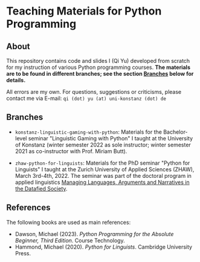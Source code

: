 # Teaching Materials for Python Programming

## About
This repository contains code and slides I (Qi Yu) developed from scratch 
for my instruction of various Python programming courses. **The materials are to be found in different branches; see the section [Branches](#Branches) below for details.**

All errors are my own. For questions, suggestions or criticisms, please contact me via E-mail: ```qi (dot) yu (at) uni-konstanz (dot) de```

## Branches

- ```konstanz-linguistic-gaming-with-python```: Materials for the Bachelor-level seminar "Linguistic Gaming with Python" 
I taught at the University of Konstanz (winter semester 2022 as sole instructor; 
winter semester 2021 as co-instructor with Prof. Miriam Butt).

- ```zhaw-python-for-linguists```: Materials for the PhD seminar "Python for Linguists" I taught at the Zurich University of Applied Sciences (ZHAW), March 3rd-4th, 2022. 
The seminar was part of the doctoral program in applied linguistics
[Managing Languages, Arguments and Narratives in the Datafied Society](https://www.zhaw.ch/en/linguistics/study/doctoral-programmes/doctoral-programme-2021-2024/).

  
## References
The following books are used as main references:
- Dawson, Michael (2023). *Python Programming for the Absolute Beginner, Third Edition*. Course Technology.
- Hammond, Michael (2020). *Python for Linguists*. Cambridge University Press.
